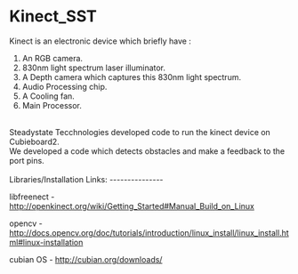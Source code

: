 Kinect_SST
==========

Kinect is an electronic device which briefly have :<br>
1) An RGB camera.<br>
2) 830nm light spectrum laser illuminator.<br>
3) A Depth camera which captures this 830nm light spectrum.<br>
3) Audio Processing chip.<br>
4) A Cooling fan.<br>
5) Main Processor.<br>


<br>
Steadystate Tecchnologies developed code to run the kinect device on Cubieboard2.<br>
We developed a code which detects obstacles and make a feedback to the port pins.<br>
<br>
Libraries/Installation Links:
---------------


libfreenect - http://openkinect.org/wiki/Getting_Started#Manual_Build_on_Linux<br>

opencv  -   http://docs.opencv.org/doc/tutorials/introduction/linux_install/linux_install.html#linux-installation<br>

cubian OS - http://cubian.org/downloads/



